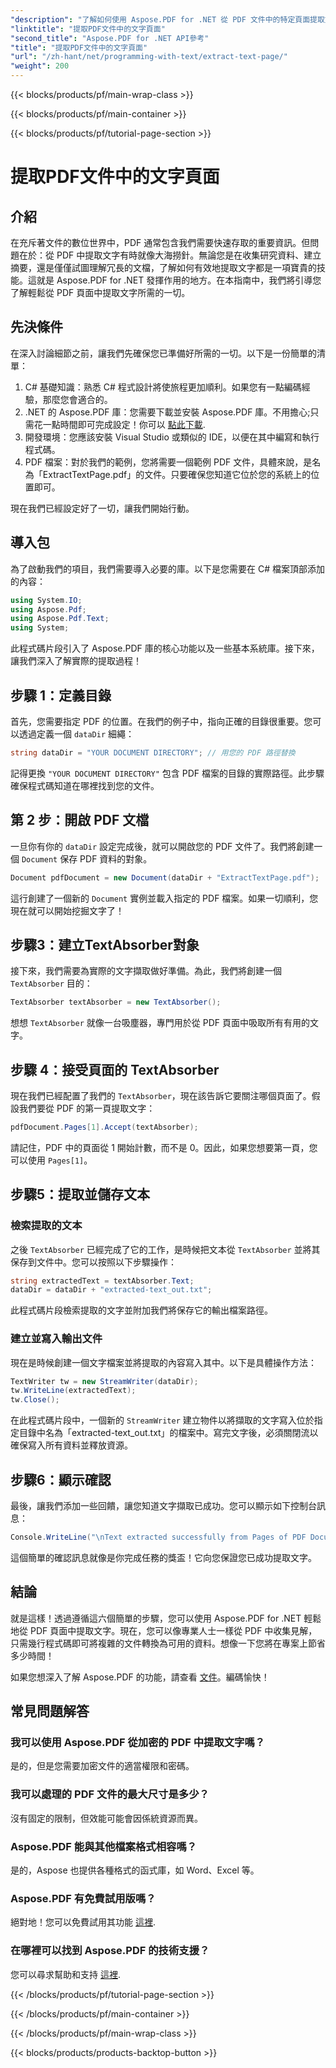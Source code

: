 ```yaml
---
"description": "了解如何使用 Aspose.PDF for .NET 從 PDF 文件中的特定頁面提取文字。"
"linktitle": "提取PDF文件中的文字頁面"
"second_title": "Aspose.PDF for .NET API參考"
"title": "提取PDF文件中的文字頁面"
"url": "/zh-hant/net/programming-with-text/extract-text-page/"
"weight": 200
---
```


{{< blocks/products/pf/main-wrap-class >}}

{{< blocks/products/pf/main-container >}}

{{< blocks/products/pf/tutorial-page-section >}}

# 提取PDF文件中的文字頁面

## 介紹

在充斥著文件的數位世界中，PDF 通常包含我們需要快速存取的重要資訊。但問題在於：從 PDF 中提取文字有時就像大海撈針。無論您是在收集研究資料、建立摘要，還是僅僅試圖理解冗長的文檔，了解如何有效地提取文字都是一項寶貴的技能。這就是 Aspose.PDF for .NET 發揮作用的地方。在本指南中，我們將引導您了解輕鬆從 PDF 頁面中提取文字所需的一切。

## 先決條件

在深入討論細節之前，讓我們先確保您已準備好所需的一切。以下是一份簡單的清單：

1. C# 基礎知識：熟悉 C# 程式設計將使旅程更加順利。如果您有一點編碼經驗，那麼您會適合的。
2. .NET 的 Aspose.PDF 庫：您需要下載並安裝 Aspose.PDF 庫。不用擔心;只需花一點時間即可完成設定！你可以 [點此下載](https://releases。aspose.com/pdf/net/).
3. 開發環境：您應該安裝 Visual Studio 或類似的 IDE，以便在其中編寫和執行程式碼。
4. PDF 檔案：對於我們的範例，您將需要一個範例 PDF 文件，具體來說，是名為「ExtractTextPage.pdf」的文件。只要確保您知道它位於您的系統上的位置即可。

現在我們已經設定好了一切，讓我們開始行動。

## 導入包

為了啟動我們的項目，我們需要導入必要的庫。以下是您需要在 C# 檔案頂部添加的內容：

```csharp
using System.IO;
using Aspose.Pdf;
using Aspose.Pdf.Text;
using System;
```

此程式碼片段引入了 Aspose.PDF 庫的核心功能以及一些基本系統庫。接下來，讓我們深入了解實際的提取過程！

## 步驟 1：定義目錄

首先，您需要指定 PDF 的位置。在我們的例子中，指向正確的目錄很重要。您可以透過定義一個 `dataDir` 細繩：

```csharp
string dataDir = "YOUR DOCUMENT DIRECTORY"; // 用您的 PDF 路徑替換
```

記得更換 `"YOUR DOCUMENT DIRECTORY"` 包含 PDF 檔案的目錄的實際路徑。此步驟確保程式碼知道在哪裡找到您的文件。

## 第 2 步：開啟 PDF 文檔

一旦你有你的 `dataDir` 設定完成後，就可以開啟您的 PDF 文件了。我們將創建一個 `Document` 保存 PDF 資料的對象。

```csharp
Document pdfDocument = new Document(dataDir + "ExtractTextPage.pdf");
```

這行創建了一個新的 `Document` 實例並載入指定的 PDF 檔案。如果一切順利，您現在就可以開始挖掘文字了！

## 步驟3：建立TextAbsorber對象

接下來，我們需要為實際的文字擷取做好準備。為此，我們將創建一個 `TextAbsorber` 目的：

```csharp
TextAbsorber textAbsorber = new TextAbsorber();
```

想想 `TextAbsorber` 就像一台吸塵器，專門用於從 PDF 頁面中吸取所有有用的文字。 

## 步驟 4：接受頁面的 TextAbsorber

現在我們已經配置了我們的 `TextAbsorber`，現在該告訴它要關注哪個頁面了。假設我們要從 PDF 的第一頁提取文字：

```csharp
pdfDocument.Pages[1].Accept(textAbsorber);
```

請記住，PDF 中的頁面從 1 開始計數，而不是 0。因此，如果您想要第一頁，您可以使用 `Pages[1]`。

## 步驟5：提取並儲存文本

### 檢索提取的文本

之後 `TextAbsorber` 已經完成了它的工作，是時候把文本從 `TextAbsorber` 並將其保存到文件中。您可以按照以下步驟操作：

```csharp
string extractedText = textAbsorber.Text;
dataDir = dataDir + "extracted-text_out.txt";
```

此程式碼片段檢索提取的文字並附加我們將保存它的輸出檔案路徑。

### 建立並寫入輸出文件

現在是時候創建一個文字檔案並將提取的內容寫入其中。以下是具體操作方法：

```csharp
TextWriter tw = new StreamWriter(dataDir);
tw.WriteLine(extractedText);
tw.Close();
```

在此程式碼片段中，一個新的 `StreamWriter` 建立物件以將擷取的文字寫入位於指定目錄中名為「extracted-text_out.txt」的檔案中。寫完文字後，必須關閉流以確保寫入所有資料並釋放資源。

## 步驟6：顯示確認

最後，讓我們添加一些回饋，讓您知道文字擷取已成功。您可以顯示如下控制台訊息：

```csharp
Console.WriteLine("\nText extracted successfully from Pages of PDF Document.\nFile saved at " + dataDir);
```

這個簡單的確認訊息就像是你完成任務的獎盃！它向您保證您已成功提取文字。

## 結論

就是這樣！透過遵循這六個簡單的步驟，您可以使用 Aspose.PDF for .NET 輕鬆地從 PDF 頁面中提取文字。現在，您可以像專業人士一樣從 PDF 中收集見解，只需幾行程式碼即可將複雜的文件轉換為可用的資料。想像一下您將在專案上節省多少時間！

如果您想深入了解 Aspose.PDF 的功能，請查看 [文件](https://reference.aspose.com/pdf/net/)。編碼愉快！

## 常見問題解答

### 我可以使用 Aspose.PDF 從加密的 PDF 中提取文字嗎？
是的，但是您需要加密文件的適當權限和密碼。

### 我可以處理的 PDF 文件的最大尺寸是多少？
沒有固定的限制，但效能可能會因係統資源而異。

### Aspose.PDF 能與其他檔案格式相容嗎？
是的，Aspose 也提供各種格式的函式庫，如 Word、Excel 等。

### Aspose.PDF 有免費試用版嗎？
絕對地！您可以免費試用其功能 [這裡](https://releases。aspose.com/).

### 在哪裡可以找到 Aspose.PDF 的技術支援？
您可以尋求幫助和支持 [這裡](https://forum。aspose.com/c/pdf/10).

{{< /blocks/products/pf/tutorial-page-section >}}

{{< /blocks/products/pf/main-container >}}

{{< /blocks/products/pf/main-wrap-class >}}

{{< blocks/products/products-backtop-button >}}
